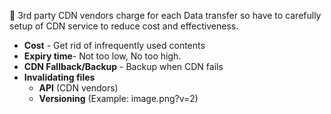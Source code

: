 📌 3rd party CDN vendors charge for each Data transfer so have to carefully setup of CDN service to reduce cost and effectiveness.

- **Cost** - Get rid of infrequently used contents
- **Expiry time**- Not too low, No too high.
- **CDN Fallback/Backup** - Backup when CDN fails
- **Invalidating files**
	- **API** (CDN vendors)
	- **Versioning** (Example: image.png?v=2)
	